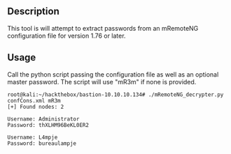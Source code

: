 ## Description

This tool is will attempt to extract passwords from an mRemoteNG configuration file for version 1.76 or later.

## Usage

Call the python script passing the configuration file as well as an optional master password. The script will use "mR3m" if none is provided. 

```
root@kali:~/hackthebox/bastion-10.10.10.134# ./mRemoteNG_decrypter.py confCons.xml mR3m
[+] Found nodes: 2

Username: Administrator
Password: thXLHM96BeKL0ER2

Username: L4mpje
Password: bureaulampje
```
